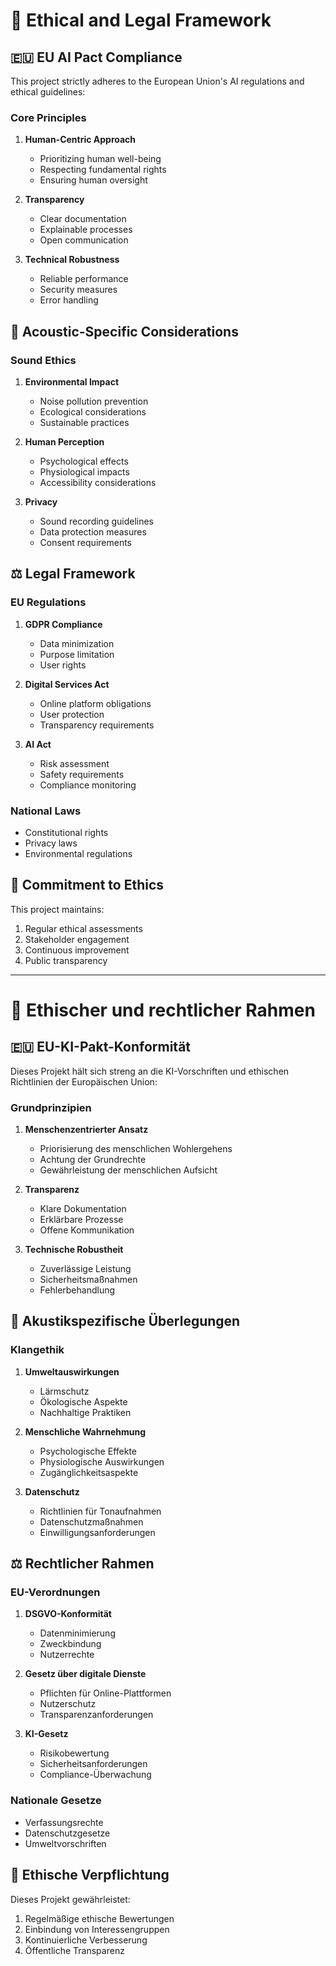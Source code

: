 # 📜 Ethical and Legal Framework

## 🇪🇺 EU AI Pact Compliance

This project strictly adheres to the European Union's AI regulations and ethical guidelines:

### Core Principles

1. **Human-Centric Approach**
   - Prioritizing human well-being
   - Respecting fundamental rights
   - Ensuring human oversight

2. **Transparency**
   - Clear documentation
   - Explainable processes
   - Open communication

3. **Technical Robustness**
   - Reliable performance
   - Security measures
   - Error handling

## 🎵 Acoustic-Specific Considerations

### Sound Ethics

1. **Environmental Impact**
   - Noise pollution prevention
   - Ecological considerations
   - Sustainable practices

2. **Human Perception**
   - Psychological effects
   - Physiological impacts
   - Accessibility considerations

3. **Privacy**
   - Sound recording guidelines
   - Data protection measures
   - Consent requirements

## ⚖️ Legal Framework

### EU Regulations

1. **GDPR Compliance**
   - Data minimization
   - Purpose limitation
   - User rights

2. **Digital Services Act**
   - Online platform obligations
   - User protection
   - Transparency requirements

3. **AI Act**
   - Risk assessment
   - Safety requirements
   - Compliance monitoring

### National Laws

- Constitutional rights
- Privacy laws
- Environmental regulations

## 🤝 Commitment to Ethics

This project maintains:

1. Regular ethical assessments
2. Stakeholder engagement
3. Continuous improvement
4. Public transparency

---

# 📜 Ethischer und rechtlicher Rahmen

## 🇪🇺 EU-KI-Pakt-Konformität

Dieses Projekt hält sich streng an die KI-Vorschriften und ethischen Richtlinien der Europäischen Union:

### Grundprinzipien

1. **Menschenzentrierter Ansatz**
   - Priorisierung des menschlichen Wohlergehens
   - Achtung der Grundrechte
   - Gewährleistung der menschlichen Aufsicht

2. **Transparenz**
   - Klare Dokumentation
   - Erklärbare Prozesse
   - Offene Kommunikation

3. **Technische Robustheit**
   - Zuverlässige Leistung
   - Sicherheitsmaßnahmen
   - Fehlerbehandlung

## 🎵 Akustikspezifische Überlegungen

### Klangethik

1. **Umweltauswirkungen**
   - Lärmschutz
   - Ökologische Aspekte
   - Nachhaltige Praktiken

2. **Menschliche Wahrnehmung**
   - Psychologische Effekte
   - Physiologische Auswirkungen
   - Zugänglichkeitsaspekte

3. **Datenschutz**
   - Richtlinien für Tonaufnahmen
   - Datenschutzmaßnahmen
   - Einwilligungsanforderungen

## ⚖️ Rechtlicher Rahmen

### EU-Verordnungen

1. **DSGVO-Konformität**
   - Datenminimierung
   - Zweckbindung
   - Nutzerrechte

2. **Gesetz über digitale Dienste**
   - Pflichten für Online-Plattformen
   - Nutzerschutz
   - Transparenzanforderungen

3. **KI-Gesetz**
   - Risikobewertung
   - Sicherheitsanforderungen
   - Compliance-Überwachung

### Nationale Gesetze

- Verfassungsrechte
- Datenschutzgesetze
- Umweltvorschriften

## 🤝 Ethische Verpflichtung

Dieses Projekt gewährleistet:

1. Regelmäßige ethische Bewertungen
2. Einbindung von Interessengruppen
3. Kontinuierliche Verbesserung
4. Öffentliche Transparenz